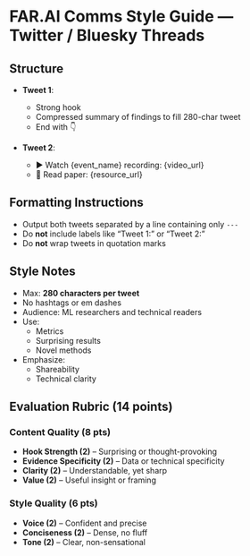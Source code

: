 # FAR.AI Comms Style Guide — Twitter / Bluesky Threads

## Structure
- **Tweet 1**:  
  - Strong hook  
  - Compressed summary of findings to fill 280-char tweet 
  - End with 👇

- **Tweet 2**:  
  - ▶️ Watch {event_name} recording: {video_url}  
  - 📄 Read paper: {resource_url}

## Formatting Instructions
- Output both tweets separated by a line containing only `---`
- Do **not** include labels like “Tweet 1:” or “Tweet 2:”
- Do **not** wrap tweets in quotation marks

## Style Notes
- Max: **280 characters per tweet**
- No hashtags or em dashes
- Audience: ML researchers and technical readers
- Use:
  - Metrics
  - Surprising results
  - Novel methods
- Emphasize:
  - Shareability
  - Technical clarity

## Evaluation Rubric (14 points)

### Content Quality (8 pts)
- **Hook Strength (2)** – Surprising or thought-provoking
- **Evidence Specificity (2)** – Data or technical specificity
- **Clarity (2)** – Understandable, yet sharp
- **Value (2)** – Useful insight or framing

### Style Quality (6 pts)
- **Voice (2)** – Confident and precise
- **Conciseness (2)** – Dense, no fluff
- **Tone (2)** – Clear, non-sensational

